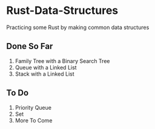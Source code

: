 # Rust-Data-Structures
Practicing some Rust by making common data structures

## Done So Far
1. Family Tree with a Binary Search Tree
2. Queue with a Linked List
3. Stack with a Linked List

## To Do 
1. Priority Queue
2. Set
3. More To Come

